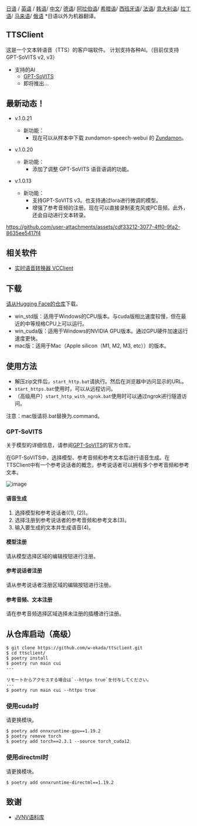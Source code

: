 [日语](/README.md) /
[英语](/docs_i18n/README_en.md) /
[韩语](/docs_i18n/README_ko.md)/
[中文](/docs_i18n/README_zh.md)/
[德语](/docs_i18n/README_de.md)/
[阿拉伯语](/docs_i18n/README_ar.md)/
[希腊语](/docs_i18n/README_el.md)/
[西班牙语](/docs_i18n/README_es.md)/
[法语](/docs_i18n/README_fr.md)/
[意大利语](/docs_i18n/README_it.md)/
[拉丁语](/docs_i18n/README_la.md)/
[马来语](/docs_i18n/README_ms.md)/
[俄语](/docs_i18n/README_ru.md)
*日语以外为机器翻译。

## TTSClient

这是一个文本转语音（TTS）的客户端软件。
计划支持各种AI。（目前仅支持GPT-SoVITS v2, v3）

* 支持的AI
  * [GPT-SoVITS](https://github.com/RVC-Boss/GPT-SoVITS)
  * 即将推出...

## 最新动态！

* v.1.0.21
  * 新功能：
    * 现在可以从样本中下载 zundamon-speech-webui 的 [Zundamon](https://github.com/zunzun999/zundamon-speech-webui)。

* v.1.0.20
  * 新功能：
    * 添加了调整 GPT-SoVITS 语音语调的功能。

* v.1.0.13
  * 新功能：
    * 支持GPT-SoVITS v3。也支持通过lora进行微调的模型。
    * 增强了参考音频的注册。现在可以直接录制麦克风或PC音频。此外，还会自动进行文本转录。

https://github.com/user-attachments/assets/cdf33212-3077-4ff0-9fa2-8635ee5417f4

## 相关软件

* [实时语音转换器 VCClient](https://github.com/w-okada/voice-changer)

## 下载

[请从Hugging Face的仓库](https://huggingface.co/wok000/ttsclient000/tree/main)下载。

* win_std版：适用于Windows的CPU版本。与cuda版相比速度较慢，但在最近的中等规格CPU上可以运行。
* win_cuda版：适用于Windows的NVIDIA GPU版本。通过GPU硬件加速运行速度更快。
* mac版：适用于Mac（Apple silicon（M1, M2, M3, etc））的版本。

## 使用方法

* 解压zip文件后，`start_http.bat`请执行。然后在浏览器中访问显示的URL。
* `start_https.bat`使用时，可以从远程访问。
* （高级用户）`start_http_with_ngrok.bat`使用时可以通过ngrok进行隧道访问。

注意：mac版请将.bat替换为.command。

### GPT-SoVITS

关于模型的详细信息，请参阅[GPT-SoVITS](https://github.com/RVC-Boss/GPT-SoVITS)的官方仓库。

在GPT-SoVITS中，选择模型、参考音频和参考文本后进行语音生成。在TTSClient中有一个参考说话者的概念，参考说话者可以拥有多个参考音频和参考文本。

![image](https://github.com/user-attachments/assets/032a65ed-b9d5-4f8a-8efe-73bd10b66593)

#### 语音生成

1. 选择模型和参考说话者((1), (2))。
2. 选择注册到参考说话者的参考音频和参考文本(3)。
3. 输入要生成的文本并生成语音(4)。

#### 模型注册

请从模型选择区域的编辑按钮进行注册。

#### 参考说话者注册

请从参考说话者注册区域的编辑按钮进行注册。

#### 参考音频、文本注册

请在参考音频选择区域选择未注册的插槽进行注册。

## 从仓库启动（高级）

```
$ git clone https://github.com/w-okada/ttsclient.git
$ cd ttsclient/
$ poetry install
$ poetry run main cui
---

リモートからアクセスする場合は`--https true`を付与してください。
---
$ poetry run main cui --https true
```

### 使用cuda时

请更换模块。

```
$ poetry add onnxruntime-gpu==1.19.2
$ poetry remove torch
$ poetry add torch==2.3.1 --source torch_cuda12
```

### 使用directml时

请更换模块。

```
$ poetry add onnxruntime-directml==1.19.2
```

## 致谢

* [JVNV语料库](https://sites.google.com/site/shinnosuketakamichi/research-topics/jvnv_corpus)
